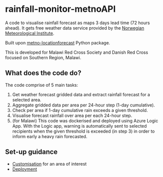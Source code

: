 # rainfall-monitor-metnoAPI

A code to visualise rainfall forecast as maps 3 days lead time (72 hours ahead). It gets free weather data service provided by the [Norwegian Meteorological Institute](https://www.met.no/en).

Built upon [metno-locationforecast](https://github.com/Rory-Sullivan/metno-locationforecast) Python package.

This is developed for Malawi Red Cross Society and Danish Red Cross focused on Southern Region, Malawi.

## What does the code do?
The code comprise of 5 main tasks:
1. Get weather forecast gridded data and extract rainfall forecast for a selected area.
2. Aggregate gridded data per area per 24-hour step (1-day cumulative).
3. Check per area if 1-day cumulative rain exceeds a given threshold.
4. Visualise forecast rainfall over area per each 24-hour step.
5. (for Malawi) This code was dockerised and deployed using Azure Logic App. With the Logic app, warning is automatically sent to selected recipients when the given threshold is exceeded (in step 3) in order to inform early a heavy rain forecasted.

## Set-up guidance

- [Customisation](docs/customisation.md) for an area of interest
- [Deployment](docs/deployment.md)

